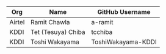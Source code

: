 | Org                    | Name                   | GitHub Username             |
| -----------------------| -----------------------|-----------------------------|
| Airtel | Ramit Chawla | a-ramit |
| KDDI | Tet (Tesuya) Chiba | tcchiba |
| KDDI | Toshi Wakayama | ToshiWakayama-KDDI |

